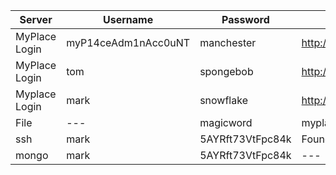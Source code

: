 |Server|Username|Password|Desc|
|---|---|---|---|
|MyPlace Login|myP14ceAdm1nAcc0uNT|manchester|http://10.10.10.58:3000/admin|
|MyPlace Login|tom|spongebob|http://10.10.10.58:3000/admin|
|Myplace Login|mark|snowflake|http://10.10.10.58:3000/admin|
|File|---|magicword|myplace.backup|
|ssh|mark|5AYRft73VtFpc84k|Found in app.js(backup)|
|mongo|mark|5AYRft73VtFpc84k|---|